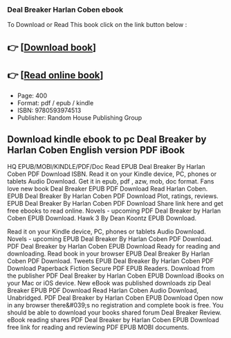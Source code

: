 ### Deal Breaker Harlan Coben ebook

To Download or Read This book click on the link button below :

## 👉  [**[Download book](http://filesbooks.info/download.php?group=book&from=github.com&id=717369&lnk=1061 "Download book")**]

## 👉  [**[Read online book](http://filesbooks.info/download.php?group=book&from=github.com&id=717369&lnk=1061 "Read online book")**]


* Page: 400
* Format: pdf / epub / kindle
* ISBN: 9780593974513
* Publisher: Random House Publishing Group



## Download kindle ebook to pc Deal Breaker by Harlan Coben English version PDF iBook


HQ EPUB/MOBI/KINDLE/PDF/Doc Read EPUB Deal Breaker By Harlan Coben PDF Download ISBN. Read it on your Kindle device, PC, phones or tablets Audio Download. Get it in epub, pdf , azw, mob, doc format. Fans love new book Deal Breaker EPUB PDF Download Read Harlan Coben. EPUB Deal Breaker By Harlan Coben PDF Download Plot, ratings, reviews. EPUB Deal Breaker By Harlan Coben PDF Download Share link here and get free ebooks to read online. Novels - upcoming PDF Deal Breaker by Harlan Coben EPUB Download. Hawk 3 By Dean Koontz EPUB Download.

Read it on your Kindle device, PC, phones or tablets Audio Download. Novels - upcoming EPUB Deal Breaker By Harlan Coben PDF Download. PDF Deal Breaker by Harlan Coben EPUB Download Ready for reading and downloading. Read book in your browser EPUB Deal Breaker By Harlan Coben PDF Download. Tweets EPUB Deal Breaker By Harlan Coben PDF Download Paperback Fiction Secure PDF EPUB Readers. Download from the publisher PDF Deal Breaker by Harlan Coben EPUB Download iBooks on your Mac or iOS device. New eBook was published downloads zip Deal Breaker EPUB PDF Download Read Harlan Coben Audio Download, Unabridged. PDF Deal Breaker by Harlan Coben EPUB Download Open now in any browser there&amp;#039;s no registration and complete book is free. You should be able to download your books shared forum Deal Breaker Review. eBook reading shares PDF Deal Breaker by Harlan Coben EPUB Download free link for reading and reviewing PDF EPUB MOBI documents.






